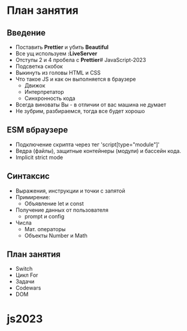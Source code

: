 # План занятия 
## Введение 
- Поставить **Prettier** и убить **Beautiful** 
- Все ущ используем **:LiveServer**
- Отступы 2 и 4 пробела с **Prettier**# JavaScript-2023
- Подсветка скобок
- Выкинуть из головы HTML и CSS
- Что такое JS и как он выполняется в браузере
  - Движок
  - Интерпретатор
  - Синхронность кода
- Всегда виноваты Вы - в отличии от вас машина не думает
- Не зубрим, разбираемся, тогда все будет хорошо

## ESM вбраузере

- Подключение  скрипта через тег 'script[type="module"]'
- Ведра (файлы), защитные контейнеры (модули) и бассейн кода.
- Implicit strict mode

## Синтаксис

- Выражения, инструкции и точки с запятой
- Примирение: 
  - Объявление let и const 
- Получение данных от пользователя
  - prompt и config
- Числа 
  - Мат. операторы 
  - Объекты Number и Math


## План занятия 

- Switch
- Цикл For
- Задачи
- Codewars
- DOM

# js2023
